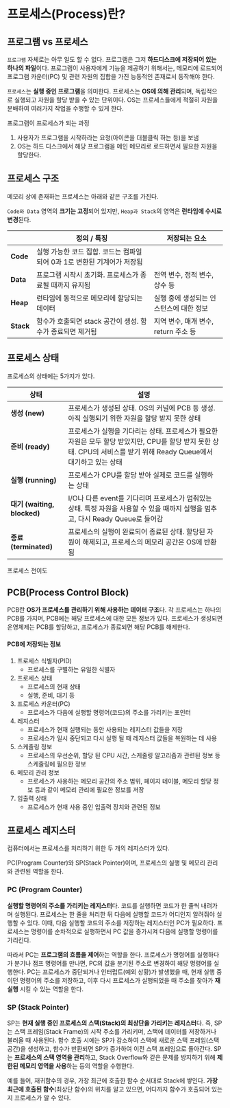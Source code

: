 # 프로세스(Process)란?

## 프로그램 vs 프로세스

`프로그램` 자체로는 아무 일도 할 수 없다. 프로그램은 그저 **하드디스크에 저장되어 있는 하나의 파일**이다. 프로그램이 사용자에게 기능을 제공하기 위해서는, 메모리에 로드되어 프로그램 카운터(PC) 및 관련 자원의 집합을 가진 능동적인 존재로서 동작해야 한다.

`프로세스`는 **실행 중인 프로그램**을 의미한다. 프로세스는 **OS에 의해 관리**되며, 독립적으로 실행되고 자원을 할당 받을 수 있는 단위이다. OS는 프로세스들에게 적절히 자원을 분배하여 여러가지 작업을 수행할 수 있게 한다.

프로그램이 프로세스가 되는 과정

1. 사용자가 프로그램을 시작하라는 요청(아이콘을 더블클릭 하는 등)을 보냄
2. OS는 하드 디스크에서 해당 프로그램을 메인 메모리로 로드하면서 필요한 자원을 할당한다. 

## 프로세스 구조

메모리 상에 존재하는 프로세스는 아래와 같은 구조를 가진다. 

`Code와 Data` 영역의 **크기는 고정**되어 있지만, `Heap과 Stack`의 영역은 **런타임에 수시로 변경**된다.

|  | 정의 / 특징 | 저장되는 요소 |
| --- | --- | --- |
| **Code** | 실행 가능한 코드 집합. 코드는 컴파일 되어 0과 1로 변환된 기계어가 저장됨 |  |
| **Data** | 프로그램 시작시 초기화. 프로세스가 종료될 때까지 유지됨 | 전역 변수, 정적 변수, 상수 등 |
| **Heap** | 런타임에 동적으로 메모리에 할당되는 데이터 | 실행 중에 생성되는 인스턴스에 대한 정보 |
| **Stack** | 함수가 호출되면 stack 공간이 생성. 함수가 종료되면 제거됨 | 지역 변수, 매개 변수, return 주소 등 |

## 프로세스 상태

프로세스의 상태에는 5가지가 있다.

| **상태**          | **설명**                                                                                                                                       |
|--------------------|-----------------------------------------------------------------------------------------------------------------------------------------------|
| **생성 (new)**     | 프로세스가 생성된 상태. OS의 커널에 PCB 등 생성. 아직 실행되기 위한 자원을 할당 받지 못한 상태                                                |
| **준비 (ready)**   | 프로세스가 실행을 기다리는 상태. 프로세스가 필요한 자원은 모두 할당 받았지만, CPU를 할당 받지 못한 상태. CPU의 서비스를 받기 위해 Ready Queue에서 대기하고 있는 상태 |
| **실행 (running)** | 프로세스가 CPU를 할당 받아 실제로 코드를 실행하는 상태                                                                                       |
| **대기 (waiting, blocked)** | I/O나 다른 event를 기다리며 프로세스가 멈춰있는 상태. 특정 자원을 사용할 수 있을 때까지 실행을 멈추고, 다시 Ready Queue로 들어감                    |
| **종료 (terminated)** | 프로세스의 실행이 완료되어 종료된 상태. 할당된 자원이 해제되고, 프로세스의 메모리 공간은 OS에 반환됨                                            |

프로세스 전이도

## **PCB(Process Control Block)**

PCB란 **OS가 프로세스를 관리하기 위해 사용하는 데이터 구조**다. 각 프로세스는 하나의 PCB를 가지며, PCB에는 해당 프로세스에 대한 모든 정보가 있다. 프로세스가 생성되면 운영체제는 PCB를 할당하고, 프로세스가 종료되면 해당 PCB를 해제한다.

#### PCB에 저장되는 정보

1. 프로세스 식별자(PID)
    - 프로세스를 구별하는 유일한 식별자
2. 프로세스 상태
    - 프로세스의 현재 상태
    - 실행, 준비, 대기 등
3. 프로세스 카운터(PC)
    - 프로세스가 다음에 실행할 명령어(코드)의 주소를 가리키는 포인터
4. 레지스터
    - 프로세스가 현재 실행되는 동안 사용되는 레지스터 값들을 저장
    - 프로세스가 일시 중단되고 다시 실행 될 때 레지스터 값들을 복원하는 데 사용
5. 스케줄링 정보
    - 프로세스의 우선순위, 할당 된 CPU 시간, 스케줄링 알고리즘과 관련된 정보 등 스케줄링에 필요한 정보
6. 메모리 관리 정보
    - 프로세스가 사용하는 메모리 공간의 주소 범위, 페이지 테이블, 메모리 할당 정보 등과 같이 메모리 관리에 필요한 정보를 저장
7. 입출력 상태
    - 프로세스가 현재 사용 중인 입출력 장치와 관련된 정보

## 프로세스 레지스터

컴퓨터에서는 프로세스를 처리하기 위한 두 개의 레지스터가 있다. 

PC(Program Counter)와 SP(Stack Pointer)이며, 프로세스의 실행 및 메모리 관리와 관련된 역할을 한다.

### PC **(Program Counter)**

**실행할 명령어의 주소를 가리키는 레지스터**다. 코드를 실행하면 코드가 한 줄씩 내려가며 실행된다. 프로세스는 한 줄을 처리한 뒤 다음에 실행할 코드가 어디인지 알려줘야 실행할 수 있다. 이때, 다음 실행할 코드의 주소를 저장하는 레지스터인 PC가 필요하다. 프로세스는 명령어를 순차적으로 실행하면서 PC 값을 증가시켜 다음에 실행할 명령어를 가리킨다.

따라서 PC는 **프로그램의 흐름을 제어**하는 역할을 한다. 프로세스가 명령어를 실행하다가 분기나 점프 명령어를 만나면, PC의 값을 분기된 주소로 변경하여 해당 명령어를 실행한다. PC는 프로세스가 중단되거나 인터럽트(예외 상황)가 발생했을 때, 현재 실행 중이던 명령어의 주소를 저장하고, 이후 다시 프로세스가 실행되었을 때 주소를 찾아가 **재실행** 시킬 수 있는 역할을 한다.

### SP **(Stack Pointer)**

SP는 **현재 실행 중인 프로세스의 스택(Stack)의 최상단을 가리키는 레지스터**다. 즉, SP는 스택 프레임(Stack Frame)의 시작 주소를 가리키며, 스택에 데이터를 저장하거나 불러올 때 사용된다. 함수 호출 시에는 SP가 감소하여 스택에 새로운 스택 프레임(스택 공간)을 생성하고, 함수가 반환되면 SP가 증가하여 이전 스택 프레임으로 돌아간다. SP는 **프로세스의 스택 영역을 관리**하고, Stack Overflow와 같은 문제를 방지하기 위해 **제한된 메모리 영역을 사용**하는 등의 역할을 수행한다.

예를 들어, 재귀함수의 경우, 가장 최근에 호출한 함수 순서대로 Stack에 쌓인다. **가장 최근에 호출된 함수**(최상단 함수)의 위치를 알고 있으면, 어디까지 함수가 호출되어 있는지 프로세스가 알 수 있다.
